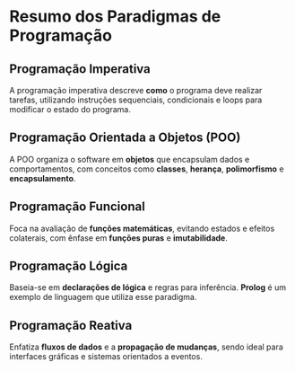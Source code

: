 # Resumo dos Paradigmas de Programação

## Programação Imperativa
A programação imperativa descreve **como** o programa deve realizar tarefas, utilizando instruções sequenciais, condicionais e loops para modificar o estado do programa.

## Programação Orientada a Objetos (POO)
A POO organiza o software em **objetos** que encapsulam dados e comportamentos, com conceitos como **classes**, **herança**, **polimorfismo** e **encapsulamento**.

## Programação Funcional
Foca na avaliação de **funções matemáticas**, evitando estados e efeitos colaterais, com ênfase em **funções puras** e **imutabilidade**.

## Programação Lógica
Baseia-se em **declarações de lógica** e regras para inferência. **Prolog** é um exemplo de linguagem que utiliza esse paradigma.

## Programação Reativa
Enfatiza **fluxos de dados** e a **propagação de mudanças**, sendo ideal para interfaces gráficas e sistemas orientados a eventos.

